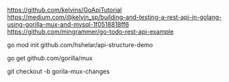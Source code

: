 https://github.com/kelvins/GoApiTutorial
https://medium.com/@kelvin_sp/building-and-testing-a-rest-api-in-golang-using-gorilla-mux-and-mysql-1f0518818ff6
https://github.com/mingrammer/go-todo-rest-api-example

 go  mod init  github.com/hshelar/api-structure-demo

 go get github.com/gorilla/mux

 git checkout -b gorila-mux-changes
 